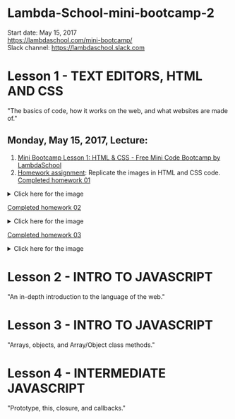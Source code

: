 # Lambda-School-mini-bootcamp-2
Start date: May 15, 2017  
https://lambdaschool.com/mini-bootcamp/  
Slack channel: https://lambdaschool.slack.com  

# Lesson 1 - TEXT EDITORS, HTML AND CSS
"The basics of code, how it works on the web, and what websites are made of."  
## Monday, May 15, 2017, Lecture:  
1. [Mini Bootcamp Lesson 1: HTML & CSS - Free Mini Code Bootcamp by LambdaSchool](https://youtu.be/nLs9I8MRbO0)  
2. [Homework assignment](https://github.com/SunJieMing/LS-Web-Intro-I): Replicate the images in HTML and CSS code.  
[Completed homework 01](https://github.com/mixelpixel/Lambda-School-mini-bootcamp-2/tree/master/Lesson1/1homework)  
<details><summary>Click here for the image</summary><img src="https://github.com/mixelpixel/Lambda-School-mini-bootcamp-2/blob/master/Lesson1/1homework/first-layout.png"></details>

[Completed homework 02](https://github.com/mixelpixel/Lambda-School-mini-bootcamp-2/tree/master/Lesson1/2homework)  
<details><summary>Click here for the image</summary><img src="https://github.com/mixelpixel/Lambda-School-mini-bootcamp-2/blob/master/Lesson1/2homework/second-layout.png"></details>

[Completed homework 03](https://github.com/mixelpixel/Lambda-School-mini-bootcamp-2/tree/master/Lesson1/3homework)  
<details><summary>Click here for the image</summary><img src="https://github.com/mixelpixel/Lambda-School-mini-bootcamp-2/blob/master/Lesson1/3homework/third-layout.png"></details>

# Lesson 2 - INTRO TO JAVASCRIPT
"An in-depth introduction to the language of the web."  

# Lesson 3 - INTRO TO JAVASCRIPT
"Arrays, objects, and Array/Object class methods."  

# Lesson 4 - INTERMEDIATE JAVASCRIPT
"Prototype, this, closure, and callbacks."  

